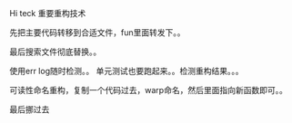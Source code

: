 Hi teck 重要重构技术


先把主要代码转移到合适文件，fun里面转发下。。


最后搜索文件彻底替换。。


使用err log随时检测。。
单元测试也要跑起来。。检测重构结果。。。


可读性命名重构，复制一个代码过去，warp命名，然后里面指向新函数即可。。

最后挪过去
